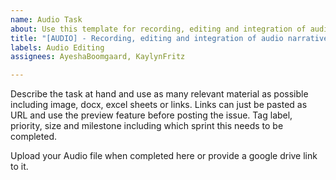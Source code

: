 ```yaml
---
name: Audio Task
about: Use this template for recording, editing and integration of audio narratives
title: "[AUDIO] - Recording, editing and integration of audio narratives"
labels: Audio Editing
assignees: AyeshaBoomgaard, KaylynFritz

---
```


Describe the task at hand and use as many relevant material as possible including image, docx, excel sheets or links. Links can just be pasted as URL and use the preview feature before posting the issue. Tag label, priority, size and milestone including which sprint this needs to be completed.

Upload your Audio file when completed here or provide a google drive link to it.
